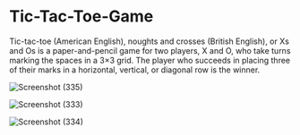 # Tic-Tac-Toe-Game
Tic-tac-toe (American English), noughts and crosses (British English), or Xs and Os is a paper-and-pencil game for two players, X and O, who take turns marking the spaces in a 3×3 grid. The player who succeeds in placing three of their marks in a horizontal, vertical, or diagonal row is the winner.

![Screenshot (335)](https://user-images.githubusercontent.com/63703601/93195842-4fc19400-f767-11ea-8f7f-06a336b89f3d.png)

![Screenshot (333)](https://user-images.githubusercontent.com/63703601/93195833-4df7d080-f767-11ea-81aa-d23a4ab21a55.png)

![Screenshot (334)](https://user-images.githubusercontent.com/63703601/93195816-4afce000-f767-11ea-8843-658bf18c320c.png)


